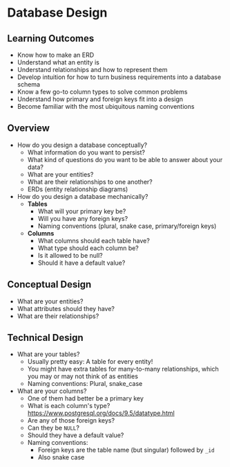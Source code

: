 # Database Design

## Learning Outcomes

* Know how to make an ERD
* Understand what an entity is
* Understand relationships and how to represent them
* Develop intuition for how to turn business requirements into a database schema
* Know a few go-to column types to solve common problems
* Understand how primary and foreign keys fit into a design
* Become familiar with the most ubiquitous naming conventions

## Overview

* How do you design a database conceptually?
  * What information do you want to persist?
  * What kind of questions do you want to be able to answer about your data?
  * What are your entities?
  * What are their relationships to one another?
  * ERDs (entity relationship diagrams)
* How do you design a database mechanically?
  * **Tables**
    * What will your primary key be?
    * Will you have any foreign keys?
    * Naming conventions (plural, snake case, primary/foreign keys)
  * **Columns**
    * What columns should each table have?
    * What type should each column be?
    * Is it allowed to be null?
    * Should it have a default value?



## Conceptual Design

* What are your entities?
* What attributes should they have?
* What are their relationships?

## Technical Design

* What are your tables?
  * Usually pretty easy: A table for every entity!
  * You might have extra tables for many-to-many relationships, which you may or may not think of as entities
  * Naming conventions: Plural, snake_case
* What are your columns?
  * One of them had better be a primary key
  * What is each column's type? https://www.postgresql.org/docs/9.5/datatype.html
  * Are any of those foreign keys?
  * Can they be `NULL`?
  * Should they have a default value?
  * Naming conventions:
    * Foreign keys are the table name (but singular) followed by `_id`
    * Also snake case
